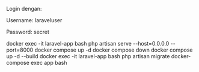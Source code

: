 Login dengan:

Username: laraveluser

Password: secret

docker exec -it laravel-app bash
php artisan serve --host=0.0.0.0 --port=8000
docker compose up -d
docker compose down
docker compose up -d --build
docker exec -it laravel-app bash
php artisan migrate
docker-compose exec app bash
